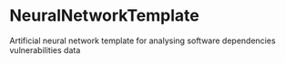 # NeuralNetworkTemplate
Artificial neural network template for analysing software dependencies vulnerabilities data
